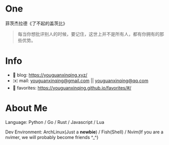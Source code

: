 
# One 
 
  
菲茨杰拉德《了不起的盖茨比》 
 
>每当你想批评别人的时候，要记住，这世上并不是所有人，都有你拥有的那些优势。        
 

# Info

- 📝 blog: https://youguanxinqing.xyz/
- ✉️  mail: youguanxinqing@gmail.com || youguanxinqing@qq.com
- 📙 favorites: https://youguanxinqing.github.io/favorites/#/

# About Me

Language: Python / Go / Rust / Javascript / Lua

Dev Environment: ArchLinux(Just a **newbie**) / Fish(Shell) / Nvim(If you are a nvimer, we will probably become friends ^_^)
